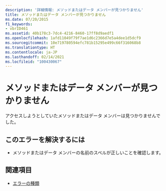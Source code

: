 ```yaml
---
description: '詳細情報: メソッドまたはデータ メンバーが見つかりません'
title: メソッドまたはデータ メンバーが見つかりません
ms.date: 07/20/2015
f1_keywords:
- vbrID461
ms.assetid: 40b178c3-7dc4-4216-8460-17ff8d9aedf1
ms.openlocfilehash: 1afd11049f79f7ae1d6c2366d7e5a4dee1d5dcf9
ms.sourcegitcommit: 10e719780594efc781b15295e499c66f316068b8
ms.translationtype: HT
ms.contentlocale: ja-JP
ms.lasthandoff: 02/14/2021
ms.locfileid: "100430067"
---
```

# <a name="method-or-data-member-not-found"></a>メソッドまたはデータ メンバーが見つかりません

アクセスしようとしていたメソッドまたはデータ メンバーは見つかりませんでした。  
  
## <a name="to-correct-this-error"></a>このエラーを解決するには  
  
- メソッドまたはデータ メンバーの名前のスペルが正しいことを確認します。  
  
## <a name="see-also"></a>関連項目

- [エラーの種類](../programming-guide/language-features/error-types.md)
